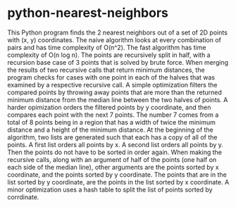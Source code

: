 # python-nearest-neighbors
This Python program finds the 2 nearest neighbors out of a set of 2D points with (x, y) coordinates. The naive algorithm  looks at every combination of pairs and has time complexity of O(n^2).  The fast algorithm has time complexity of O(n log n).  The points are recursively split in half, with a recursion base case of 3 points that is solved by brute force. When merging the results of two recursive calls that return minimum distances, the program checks for cases with one point in each of the halves that was examined by a respective recursive call. A simple optimization filters the compared points by throwing away points that are more than the returned minimum distance from the median line between the two halves of points. A harder opimization orders the filtered points by y coordinate, and then compares each point with the next 7 points.  The number 7 comes from a total of 8 points being in a region that has a width of twice the minimum distance and a height of the minimum distance. At the beginning of the algorithm, two lists are generated such that each has a copy of all of the points. A first list orders all points by x.  A second list orders all points by y.  Then the points do not have to be sorted in order again. When making the recursive calls, along with an argument of half of the points (one half on each side of the median line), other arguments are the points sorted by x coordinate, and the points sorted by y coordinate.  The points that are in the list sorted by y coordinate, are the points in the list sorted by x coordinate. A minor optimization uses a hash table to split the list of points sorted by corrdinate.
